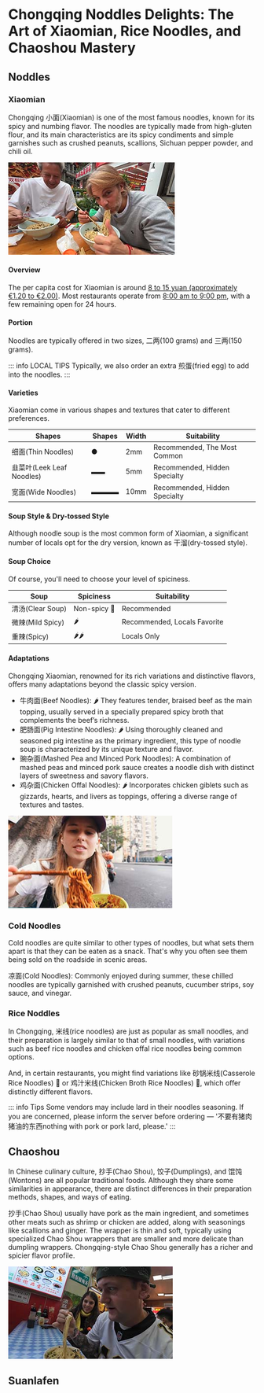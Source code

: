 # Chongqing Noddles Delights: The Art of Xiaomian, Rice Noodles, and Chaoshou Mastery

## Noddles

### Xiaomian

Chongqing <Speech>小面</Speech>(Xiaomian) is one of the most famous noodles, known for its spicy and numbing flavor. The noodles are typically made from high-gluten flour, and its main characteristics are its spicy condiments and simple garnishes such as crushed peanuts, scallions, Sichuan pepper powder, and chili oil.

<Youtube href="https://youtu.be/ZehhL5mXV4c?si=KvMraWn0R9m9woSD&t=80" title="My Italian Family Tried Chongqing Noodles for the First Time - Luca&Rachele 路卡和瑞丽">
<img src="../../assets/youtube/my-italian-family-tried-chongqing-noodles-for-the-first-time.jpg" alt="My Italian Family Tried Chongqing Noodles for the First Time - Luca&Rachele 路卡和瑞丽" />
</Youtube>

#### Overview

The per capita cost for Xiaomian is around <u>8 to 15 yuan (approximately €1.20 to €2.00)</u>.
Most restaurants operate from <u>8:00 am to 9:00 pm</u>, with a few remaining open for 24 hours.

#### Portion

Noodles are typically offered in two sizes, <Speech>二两</Speech>(100 grams) and <Speech>三两</Speech>(150 grams).

::: info LOCAL TIPS
Typically, we also order an extra <Speech>煎蛋</Speech>(fried egg) to add into the noodles.
:::

#### Varieties

Xiaomian come in various shapes and textures that cater to different preferences. 

<table>
  <thead>
    <tr>
      <th>Shapes</th>
      <th>Shapes</th>
      <th>Width</th>
      <th>Suitability</th>
    </tr>
  </thead>
  <tbody>
    <tr>
      <td><Speech>细面</Speech>(Thin Noodles)</td>
      <td>●</td>
      <td>2mm</td>
      <td>Recommended, The Most Common</td>
    </tr>
    <tr>
      <td><Speech>韭菜叶</Speech>(Leek Leaf Noodles)</td>
      <td>▬▬</td>
      <td>5mm</td>
      <td>Recommended, Hidden Specialty</td>
    </tr>
    <tr>
      <td><Speech>宽面</Speech>(Wide Noodles)</td>
      <td>▬▬▬▬</td>
      <td>10mm</td>
      <td>Recommended, Hidden Specialty</td>
    </tr>
  </tbody>
</table>

#### Soup Style & Dry-tossed Style

Although noodle soup is the most common form of Xiaomian, a significant number of locals opt for the dry version, known as <Speech as="甘溜">干溜</Speech>(dry-tossed style).

#### Soup Choice

Of course, you'll need to choose your level of spiciness.

<table>
  <thead>
    <tr>
      <th>Soup</th>
      <th>Spiciness</th>
      <th>Suitability</th>
    </tr>
  </thead>
  <tbody>
    <tr>
      <td><Speech>清汤</Speech>(Clear Soup)</td>
      <td>Non-spicy 🥬</td>
      <td>Recommended</td>
    </tr>
    <tr>
      <td><Speech>微辣</Speech>(Mild Spicy)</td>
      <td>🌶️</td>
      <td>Recommended, Locals Favorite</td>
    </tr>
    <tr>
      <td><Speech>重辣</Speech>(Spicy)</td>
      <td>🌶️🌶️</td>
      <td>Locals Only</td>
    </tr>
  </tbody>
</table>

#### Adaptations

Chongqing Xiaomian, renowned for its rich variations and distinctive flavors, offers many adaptations beyond the classic spicy version. 
- <Speech>牛肉面</Speech>(Beef Noodles): 🌶️ They features tender, braised beef as the main topping, usually served in a specially prepared spicy broth that complements the beef’s richness.
- <Speech>肥肠面</Speech>(Pig Intestine Noodles): 🌶️ Using thoroughly cleaned and seasoned pig intestine as the primary ingredient, this type of noodle soup is characterized by its unique texture and flavor.
- <Speech>豌杂面</Speech>(Mashed Pea and Minced Pork Noodles): A combination of mashed peas and minced pork sauce creates a noodle dish with distinct layers of sweetness and savory flavors.
- <Speech>鸡杂面</Speech>(Chicken Offal Noodles): 🌶️ Incorporates chicken giblets such as gizzards, hearts, and livers as toppings, offering a diverse range of textures and tastes.

<Youtube href="https://youtu.be/NX7Pjd92Hdo?si=s9VLFz8GuSKzzjOt&t=168" title="I found heaven in Chongqing and I'M NEVER LEAVING! - Blondie in China">
<img src="../../assets/youtube/i-found-heaven-in-chongqing.jpg" alt="I found heaven in Chongqing and I'M NEVER LEAVING! - Blondie in China" />
</Youtube>

### Cold Noodles

Cold noodles are quite similar to other types of noodles, but what sets them apart is that they can be eaten as a snack. That's why you often see them being sold on the roadside in scenic areas.

<Speech>凉面</Speech>(Cold Noodles): Commonly enjoyed during summer, these chilled noodles are typically garnished with crushed peanuts, cucumber strips, soy sauce, and vinegar.

### Rice Noddles

In Chongqing, <speech>米线</speech>(rice noodles) are just as popular as small noodles, and their preparation is largely similar to that of small noodles, with variations such as beef rice noodles and chicken offal rice noodles being common options.

And, in certain restaurants, you might find variations like  <speech>砂锅米线</speech>(Casserole Rice Noodles) 🥬 or <speech>鸡汁米线</speech>(Chicken Broth Rice Noodles) 🥬, which offer distinctly different flavors.

::: info Tips
Some vendors may include lard in their noodles seasoning. If you are concerned, please inform the server before ordering — '<Speech>不要有猪肉猪油的东西</Speech>nothing with pork or pork lard, please.'
:::

## Chaoshou

In Chinese culinary culture, <Speech>抄手</Speech>(Chao Shou), <Speech>饺子</Speech>(Dumplings), and <Speech>馄饨</Speech>(Wontons) are all popular traditional foods. Although they share some similarities in appearance, there are distinct differences in their preparation methods, shapes, and ways of eating.

<Speech>抄手</Speech>(Chao Shou) usually have pork as the main ingredient, and sometimes other meats such as shrimp or chicken are added, along with seasonings like scallions and ginger. The wrapper is thin and soft, typically using specialized Chao Shou wrappers that are smaller and more delicate than dumpling wrappers. Chongqing-style Chao Shou generally has a richer and spicier flavor profile.

<Youtube href="https://youtu.be/vLV_43p_3qU?si=sI-jptDxGbSUyOgQ&t=1888" title="Exploring Ancient Town in Chongqing, China 🇨🇳 - Two Mad Explorers">
<img src="../../assets/youtube//exploring-ancient-town-in-chongqing.jpg" alt="Exploring Ancient Town in Chongqing, China 🇨🇳 - Two Mad Explorers" />
</Youtube>

## Suanlafen
